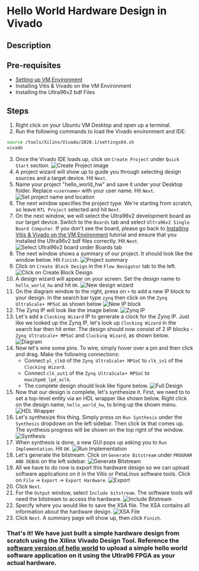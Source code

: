# Hello World Hardware Design in Vivado
## Description

## Pre-requisites
- [Setting up VM Environment](../virtual_machine_setup/tutorial.md)
- Installing Vitis & Vivado on the VM Environment
- Installing the Ultra96v2 bdf Files

## Steps
1. Right click on your Ubuntu VM Desktop and open up a terminal.
2. Run the following commands to load the Vivado environment and IDE:
```bash
source /tools/Xilinx/Vivado/2020.1/settings64.sh
vivado
```
3. Once the Vivado IDE loads up, click on `Create Project` under `Quick Start` section.
![Create Project image](create_project.jpg "Click on Create Project")
4. A project wizard will show up to guide you through selecting design sources and a target device. Hit `Next`.
5. Name your project "hello_world_hw" and save it under your Desktop folder. Replace `<username>` with your user name. Hit `Next`.
![Set project name and location](name.png "Name your project hello_world_hw")
6. The next window specifies the project type. We're starting from scratch, so leave `RTL Project` selected and hit `Next`.
7. On the next window, we will select the Ultra96v2 development board as our target device. Switch to the `Boards` tab and select `Ultra96v2 Single Board Computer`. If you don't see the board, please go back to [Installing Vitis & Vivado on the VM Environment]() tutorial and ensure that you installed the Ultra96v2 bdf files correctly. Hit `Next`.
![Select Ultra96v2 board under Boards tab](select_board.jpg "Select Ultra96v2 board")
8. The next window shows a summary of our project. It should look like the window below. Hit `Finish`.
![Project summary](summary.png "Project summary")
9. Click on `Create Block Design` in the `Flow Navigator` tab to the left.
![Click on Create Block Design](create_block_design.jpg "Click on Create Block Design")
10. A design wizard will appear on your screen. Set the design name to `hello_world_hw` and hit `OK`.
![New design wizard](design_name.png "Name your design `hello_world_hw`")
11. On the diagram window to the right, press on `+` to add a new IP block to your design. In the search bar type `zynq` then click on the `Zynq UltraScale+ MPSoC` as shown below
![New IP block](search_zynq.jpg "Press on `+`")
12. The Zynq IP will look like the image below.
![Zynq IP](zynq.jpg)
13. Let's add a `Clocking Wizard` IP to generate a clock for the Zynq IP. Just like we looked up the Zynq IP, let's look up `Clocking Wizard` in the search bar then hit enter. The design should now consist of 2 IP blocks - `Zynq UltraScale+ MPSoC` and `Clocking Wizard`, as shown below.
![Diagram](zynq_n_cw.jpg)
14. Now let's wire some pins. To wire, simply hover over a pin and then click and drag. Make the following connections:
    - Connect `pl_clk0` of the `Zynq UltraScale+ MPSoC` to `clk_in1` of the `Clocking Wizard`.
    - Connect `clk_out1` of the `Zynq UltraScale+ MPSoC` to `maxihpm0_lpd_aclk`.
    - The complete design should look like figure below.
![Full Design](full_design.jpg) 
15. Now that our design is complete, let's synthesize it. First, we need to to set a top-level entity via an HDL wrapper like shown below. Right click on the design name, `hello_world_hw`, to bring up the shown menu.
![HDL Wrapper](top_level.jpg)
16. Let's synthesize this thing. Simply press on `Run Synthesis` under the `Synthesis` dropdown on the left sidebar. Then click `OK` that comes up. The synthesis progress will be shown on the top right of the window.
![Synthesis](synthesize.jpg)
17. When synthesis is done, a new GUI pops up asking you to `Run Implementation`. Hit `OK`.
![Run Implementation](implementation.jpg)
18. Let's generate the bitstream. Click on `Generate Bitstream` under `PROGRAM AND DEBUG` on the left sidebar.
![Generate Bitstream](generate_bitstream.jpg)
19. All we have to do now is export this hardware design so we can upload software applications on it in the Vitis or PetaLinux software tools. 
    Click on `File` -> `Export` -> `Export Hardware`.
![Export](export_hw.jpg)
20. Click `Next`.
21. For the `Output` window, select `Include bitstream`. The software tools will need the bitstream to access the hardware.
![Include Bitstream](include_bit.jpg)
22. Specify where you would like to save the XSA file. The XSA contains all information about the hardware design.
![XSA File](path.jpg)
23. Click `Next`. A summary page will show up, then click `Finish`.

### That's it! We have just built a simple hardware design from scratch using the Xilinx Vivado Design Tool. Reference the [software version of hello world](../hello_world_sw/tutorial.md) to upload a simple hello world software application on it using the Utlra96 FPGA as your actual hardware.
